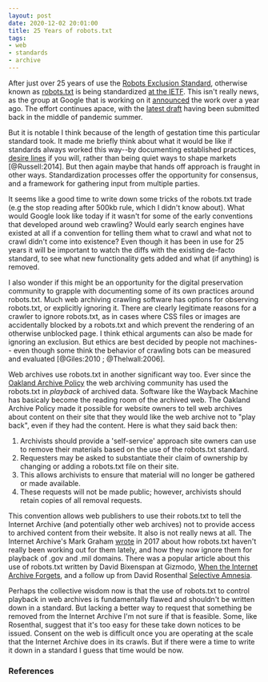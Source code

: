 ```yaml
---
layout: post
date: 2020-12-02 20:01:00
title: 25 Years of robots.txt
tags:
- web
- standards
- archive
---
```


After just over 25 years of use the [Robots Exclusion Standard], otherwise known
as [robots.txt] is being standardized [at the IETF]. This isn't really news, as
the group at Google that is working on it [announced] the work over a year ago. The
effort continues apace, with the [latest draft] having been submitted back in the
middle of pandemic summer.

But it is notable I think because of the length of gestation time this
particular standard took. It made me briefly think about what it would be like if standards always worked this way--by documenting established practices, [desire lines] if you will, rather than being quiet ways to shape markets [@Russell:2014]. But then again maybe that hands off approach is fraught in other ways. Standardization processes offer the opportunity for consensus, and a framework for gathering input from multiple parties.

It seems like a good time to write down some tricks of the robots.txt trade (e.g the
stop reading after 500kb rule, which I didn't know about). What would Google look like today if it wasn't for some of the early conventions that developed around web crawling?
Would early search engines have existed at all if a convention for telling them
what to crawl and what not to crawl didn't come into existence? Even though it has been in use for 25 years it will be important to watch the diffs with the existing de-facto standard, to see what new functionality gets added and what (if anything) is removed.

I also wonder if this might be an opportunity for the digital preservation
community to grapple with documenting some of its own practices
around robots.txt. Much web archiving crawling software has options for
observing robots.txt, or explicitly ignoring it. There are clearly legitimate
reasons for a crawler to ignore robots.txt, as in cases where CSS files or
images are accidentally blocked by a robots.txt and which prevent the rendering
of an otherwise unblocked page. I think ethical arguments can also be made for
ignoring an exclusion. But ethics are best decided by people not machines--
even though some think the behavior of crawling bots can be measured and 
evaluated [@Giles:2010 ; @Thelwall:2006].

Web archives use robots.txt in another significant way too. Ever since the [Oakland
Archive Policy] the web archiving community has used the robots.txt in
*playback* of archived data. Software like the Wayback Machine has
basicaly become the reading room of the archived web. The Oakland Archive
Policy made it possible for website owners to tell web archives about content on
their site that they would like the web archive not to "play back", even if they had the content. Here is what they said back then:

1. Archivists should provide a 'self-service' approach site owners can use to remove their materials based on the use of the robots.txt standard. 
2. Requesters may be asked to substantiate their claim of ownership by changing or adding a robots.txt file on their site.
3. This allows archivists to ensure that material will no longer be gathered or made available.
4. These requests will not be made public; however, archivists should retain copies of all removal requests. 

This convention allows web publishers to use their robots.txt to tell the
Internet Archive (and potentially other web archives) not to provide access to
archived content from their website. It also is not really news at all. The
Internet Archive's Mark Graham [wrote] in 2017 about how robots.txt haven't
really been working out for them lately, and how they now ignore them for
playback of .gov and .mil domains. There was a popular article about this use
of robots.txt written by David Bixenspan at Gizmodo, [When the Internet Archive
Forgets], and a follow up from David Rosenthal [Selective Amnesia].

Perhaps the collective wisdom now is that the use of robots.txt to control playback
in web archives is fundamentally flawed and shouldn't be written down in
a standard. But lacking a better way to request that something be removed from
the Internet Archive I'm not sure if that is feasible. Some, like
Rosenthal, suggest that it's too easy for these take down notices to be issued.
Consent on the web is difficult once you are operating at the scale
that the Internet Archive does in its crawls. But if there were a time to write it down in a standard I guess that time would be now.

### References

[robots.txt]: http://www.robotstxt.org/
[at the IETF]: https://datatracker.ietf.org/doc/draft-koster-rep/
[Robots Exclusion Standard]: https://en.wikipedia.org/wiki/Robots_exclusion_standard
[announced]: https://developers.google.com/search/blog/2019/07/rep-id
[latest draft]: https://datatracker.ietf.org/doc/draft-koster-rep/
[Oakland Archive Policy]: https://www2.sims.berkeley.edu/research/conferences/aps/removal-policy.html
[When the Internet Archive Forgets]: https://gizmodo.com/when-the-internet-archive-forgets-1830462131
[Selective Amnesia]: https://gizmodo.com/when-the-internet-archive-forgets-1830462131
[wrote]: https://blog.archive.org/2017/04/17/robots-txt-meant-for-search-engines-dont-work-well-for-web-archives/
[desire lines]: https://en.wikipedia.org/wiki/Desire_path
